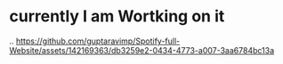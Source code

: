 # currently I am Wortking on it 
..
https://github.com/guptaravimp/Spotify-full-Website/assets/142169363/db3259e2-0434-4773-a007-3aa6784bc13a
